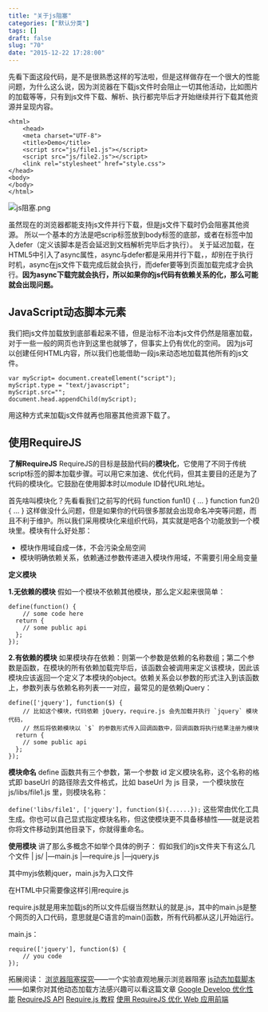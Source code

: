 ```yaml
---
title: "关于js阻塞"
categories: ["默认分类"]
tags: []
draft: false
slug: "70"
date: "2015-12-22 17:28:00"
---
```


先看下面这段代码，是不是很熟悉这样的写法啦，但是这样做存在一个很大的性能问题，为什么这么说，因为浏览器在下载js文件时会阻止一切其他活动，比如图片的加载等等，只有到js文件下载、解析、执行都完毕后才开始继续并行下载其他资源并呈现内容。

    <html>    
        <head>
        <meta charset="UTF-8">
        <title>Demo</title>
        <script src="js/file1.js"></script>
        <script src="js/file2.js"></script>
        <link rel="stylesheet" href="style.css">
    </head>
    <body>
    </body>
    </html>

![js阻塞.png][1]

虽然现在的浏览器都能支持js文件并行下载，但是js文件下载时仍会阻塞其他资源。
所以一个基本的方法是吧scrip标签放到body标签的底部，或者在标签中加入defer（定义该脚本是否会延迟到文档解析完毕后才执行）。
关于延迟加载，在HTML5中引入了async属性，async与defer都是采用并行下载，，却别在于执行时机，async在js文件下载完成后就会执行，而defer要等到页面加载完成才会执行。**因为async下载完就会执行，所以如果你的js代码有依赖关系的化，那么可能就会出现问题。**

JavaScript动态脚本元素
--------------------

我们把js文件加载放到底部看起来不错，但是治标不治本js文件仍然是阻塞加载，对于一些一般的网页也许到这里也就够了，但事实上仍有优化的空间。
因为js可以创建任何HTML内容，所以我们也能借助一段js来动态地加载其他所有的js文件。

    var myScript= document.createElement("script");
    myScript.type = "text/javascript";
    myScript.src="";
    document.head.appendChild(myScript);
用这种方式来加载js文件就再也阻塞其他资源下载了。

使用RequireJS
------------
**了解RequireJS**
RequireJS的目标是鼓励代码的**模块化**，它使用了不同于传统script标签的脚本加载步骤。可以用它来加速、优化代码，但其主要目的还是为了代码的模块化。它鼓励在使用脚本时以module ID替代URL地址。

首先啥叫模块化？先看看我们之前写的代码
function fun1() {
  ... }
function fun2() {
  ... }
这样做没什么问题，但是如果你的代码很多那就会出现命名冲突等问题，而且不利于维护。所以我们采用模块化来组织代码，其实就是吧各个功能放到一个模块里。模块有什么好处那：

 - 模块作用域自成一体，不会污染全局空间
 - 模块明确依赖关系，依赖通过参数传递进入模块作用域，不需要引用全局变量

**定义模块**

**1.无依赖的模块**
假如一个模块不依赖其他模块，那么定义起来很简单：

    define(function() {
        // some code here
      return {
        // some public api
      };
    });

**2.有依赖的模块**
如果模块存在依赖：则第一个参数是依赖的名称数组；第二个参数是函数，在模块的所有依赖加载完毕后，该函数会被调用来定义该模块，因此该模块应该返回一个定义了本模块的object。依赖关系会以参数的形式注入到该函数上，参数列表与依赖名称列表一一对应，最常见的是依赖jQuery：

    define(['jquery'], function($) { 
        // 比如这个模块，代码依赖 jQuery，require.js 会先加载并执行 `jquery` 模块代码，
        // 然后将依赖模块以 `$` 的参数形式传入回调函数中，回调函数将执行结果注册为模块
      return {
        // some public api
      };
    });

**模块命名**
define 函数共有三个参数，第一个参数 id 定义模块名称，这个名称的格式即 baseUrl 的路径除去文件格式，比如 baseUrl 为 js 目录，一个模块放在 js/libs/file1.js 里，则模块名称：

`define('libs/file1', ['jquery'], function($){......});`
这些常由优化工具生成。你也可以自己显式指定模块名称，但这使模块更不具备移植性——就是说若你将文件移动到其他目录下，你就得重命名。

**使用模块**
讲了那么多概念不如举个具体的例子：
假如我们的js文件夹下有这么几个文件
| js/
|—main.js
|—require.js
|—jquery.js

其中myjs依赖jquer，main.js为入口文件

在HTML中只需要像这样引用require.js
　
    <script src="js/require.js" data-main="js/main"></script> 

require.js就是用来加载js的所以文件后缀当然默认的就是.js，其中的main.js是整个网页的入口代码，意思就是C语言的main()函数，所有代码都从这儿开始运行。

main.js：

    require(['jquery'], function($) {
        // you code
    });

拓展阅读：
[浏览器阻塞探究][2]——一个实验直观地展示浏览器阻塞
[js动态加载脚本][3]——如果你对其他动态加载方法感兴趣可以看这篇文章 
[Google Develop 优化性能][4]
[RequireJS API][5]
[Require.js 教程][6]
[使用 RequireJS 优化 Web 应用前端][7]


  [1]: http://www.zhangchen915.com/usr/uploads/2015/12/3844294820.png
  [2]: https://github.com/ericdum/mujiang.info/issues/2
  [3]: http://www.cnblogs.com/zhuimengdeyuanyuan/archive/2013/03/06/2946277.html
  [4]: https://developers.google.com/web/fundamentals/performance/?hl=zh
  [5]: http://www.requirejs.cn/home.html
  [6]: https://www.zfanw.com/blog/require-js.html
  [7]: https://www.ibm.com/developerworks/cn/web/1209_shiwei_requirejs/

